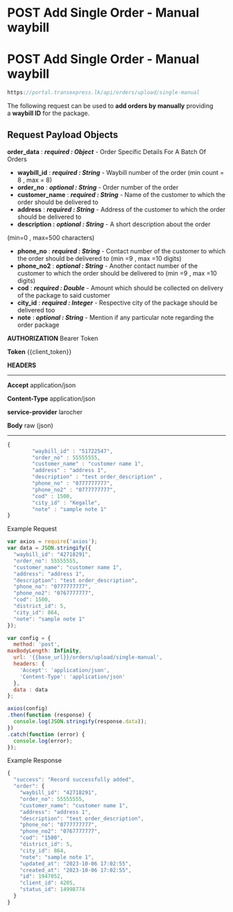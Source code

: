 # POST Add Single Order - Manual waybill

# POST **Add Single Order - Manual waybill**

```jsx
https://portal.transexpress.lk/api/orders/upload/single-manual
```

The following request can be used to **add orders by manually** providing a **waybill ID** for the package.

## **Request Payload Objects**

**order_data** : ***required : Object*** - Order Specific Details For A Batch Of Orders

- **waybill_id** : ***required : String*** - Waybill number of the order (min count = 8 , max = 8)
- **order_no** : ***optional : String*** - Order number of the order
- **customer_name** : ***required : String*** - Name of the customer to which the order should be delivered to
- **address** : ***required : String*** - Address of the customer to which the order should be delivered to
- **description :** ***optional : String*** - A short description about the order

(min=0 , max=500 characters)

- **phone_no** : ***required : String*** - Contact number of the customer to which the order should be delivered to (min =9 , max =10 digits)
- **phone_no2** : ***optional : String*** - Another contact number of the customer to which the order should be delivered to (min =9 , max =10 digits)
- **cod** : ***required : Double*** - Amount which should be collected on delivery of the package to said customer
- **city_id** : ***required : Integer*** - Respective city of the package should be delivered too
- **note** : ***optional : String*** - Mention if any particular note regarding the order package

**AUTHORIZATION**    Bearer Token

**Token**                                       {{client_token}}

**HEADERS**

---

**Accept**                                      application/json

**Content-Type**                         application/json

**service-provider**                    larocher

**Body** raw (json)

---

```jsx
{
        "waybill_id" : "51722547",
        "order_no" : 55555555,
        "customer_name" : "customer name 1",
        "address" : "address 1",
        "description" : "test order_description" ,
        "phone_no" : "0777777777",
        "phone_no2" : "0777777777",
        "cod" : 1500,
        "city_id" : "Kegalle",
        "note" : "sample note 1"
}
```

Example Request

```jsx
var axios = require('axios');
var data = JSON.stringify({
  "waybill_id": "42718291",
  "order_no": 55555555,
  "customer_name": "customer name 1",
  "address": "address 1",
  "description": "test order_description",
  "phone_no": "0777777777",
  "phone_no2": "0767777777",
  "cod": 1500,
  "district_id": 5,
  "city_id": 864,
  "note": "sample note 1"
});

var config = {
  method: 'post',
maxBodyLength: Infinity,
  url: '{{base_url}}/orders/upload/single-manual',
  headers: { 
    'Accept': 'application/json', 
    'Content-Type': 'application/json'
  },
  data : data
};

axios(config)
.then(function (response) {
  console.log(JSON.stringify(response.data));
})
.catch(function (error) {
  console.log(error);
});

```

Example Response

```jsx
{
  "success": "Record successfully added",
  "order": {
    "waybill_id": "42718291",
    "order_no": 55555555,
    "customer_name": "customer name 1",
    "address": "address 1",
    "description": "test order_description",
    "phone_no": "0777777777",
    "phone_no2": "0767777777",
    "cod": "1500",
    "district_id": 5,
    "city_id": 864,
    "note": "sample note 1",
    "updated_at": "2023-10-06 17:02:55",
    "created_at": "2023-10-06 17:02:55",
    "id": 1947052,
    "client_id": 4205,
    "status_id": 14998774
  }
}
```